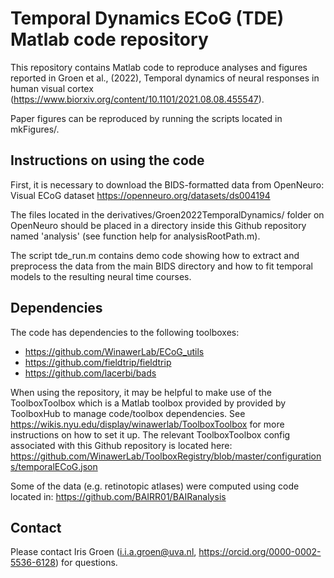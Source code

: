 # Temporal Dynamics ECoG (TDE) Matlab code repository

This repository contains Matlab code to reproduce analyses and figures reported in Groen et al., (2022), Temporal dynamics of neural responses in human visual cortex (https://www.biorxiv.org/content/10.1101/2021.08.08.455547).

Paper figures can be reproduced by running the scripts located in mkFigures/. 

## Instructions on using the code

First, it is necessary to download the BIDS-formatted data from OpenNeuro: 
Visual ECoG dataset https://openneuro.org/datasets/ds004194

The files located in the derivatives/Groen2022TemporalDynamics/ folder on OpenNeuro should be placed in a directory inside this Github repository named 'analysis' (see function help for analysisRootPath.m). 

The script tde_run.m contains demo code showing how to extract and preprocess the data from the main BIDS directory and how to fit temporal models to the resulting neural time courses. 

## Dependencies

The code has dependencies to the following toolboxes:

- https://github.com/WinawerLab/ECoG_utils
- https://github.com/fieldtrip/fieldtrip
- https://github.com/lacerbi/bads

When using the repository, it may be helpful to make use of the ToolboxToolbox which is a Matlab toolbox provided by provided by ToolboxHub to manage code/toolbox dependencies. See https://wikis.nyu.edu/display/winawerlab/ToolboxToolbox for more instructions on how to set it up. The relevant ToolboxToolbox config associated with this Github repository is located here: https://github.com/WinawerLab/ToolboxRegistry/blob/master/configurations/temporalECoG.json

Some of the data (e.g. retinotopic atlases) were computed using code located in:
https://github.com/BAIRR01/BAIRanalysis

## Contact

Please contact Iris Groen (i.i.a.groen@uva.nl, https://orcid.org/0000-0002-5536-6128) for questions.
